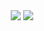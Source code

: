<div align="center">
  <div display="gird" grid-template-colmns: 1fr 1fr> 
    <img src="https://github-readme-stats.vercel.app/api/top-langs/?username=jaemin1005&exclude_repo=jaemin1005.github.io&layout=compact&theme=tokyonight" />
    <img src="https://github-readme-stats.vercel.app/api?username=jaemin1005&theme=tokyonight&show_icons=true" width="47%"/>
  </div>
</div>
<!--
**jaemin1005/jaemin1005** is a ✨ _special_ ✨ repository because its `README.md` (this file) appears on your GitHub profile.

Here are some ideas to get you started:

- 🔭 I’m currently working on ...
- 🌱 I’m currently learning ...
- 👯 I’m looking to collaborate on ...
- 🤔 I’m looking for help with ...
- 💬 Ask me about ...
- 📫 How to reach me: ...
- 😄 Pronouns: ...
- ⚡ Fun fact: ...
-->
![](./profile-3d-contrib/profile-night-green.svg)
